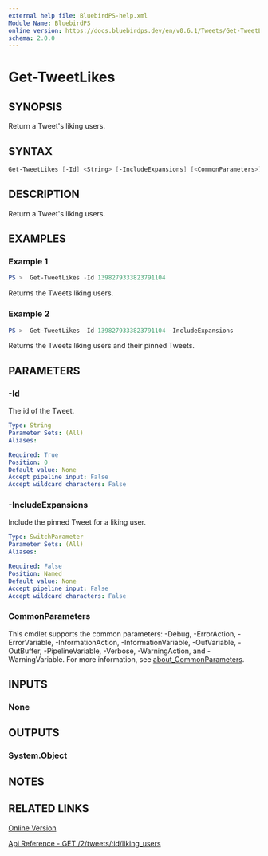 ```yaml
---
external help file: BluebirdPS-help.xml
Module Name: BluebirdPS
online version: https://docs.bluebirdps.dev/en/v0.6.1/Tweets/Get-TweetLikes
schema: 2.0.0
---
```


# Get-TweetLikes

## SYNOPSIS

Return a Tweet's liking users.

## SYNTAX

```powershell
Get-TweetLikes [-Id] <String> [-IncludeExpansions] [<CommonParameters>]
```

## DESCRIPTION

Return a Tweet's liking users.

## EXAMPLES

### Example 1

```powershell
PS >  Get-TweetLikes -Id 1398279333823791104
```

Returns the Tweets liking users.

### Example 2

```powershell
PS >  Get-TweetLikes -Id 1398279333823791104 -IncludeExpansions
```

Returns the Tweets liking users and their pinned Tweets.

## PARAMETERS

### -Id

The id of the Tweet.

```yaml
Type: String
Parameter Sets: (All)
Aliases:

Required: True
Position: 0
Default value: None
Accept pipeline input: False
Accept wildcard characters: False
```

### -IncludeExpansions

Include the pinned Tweet for a liking user.

```yaml
Type: SwitchParameter
Parameter Sets: (All)
Aliases:

Required: False
Position: Named
Default value: None
Accept pipeline input: False
Accept wildcard characters: False
```

### CommonParameters

This cmdlet supports the common parameters: -Debug, -ErrorAction, -ErrorVariable, -InformationAction, -InformationVariable, -OutVariable, -OutBuffer, -PipelineVariable, -Verbose, -WarningAction, and -WarningVariable. For more information, see [about_CommonParameters](http://go.microsoft.com/fwlink/?LinkID=113216).

## INPUTS

### None

## OUTPUTS

### System.Object

## NOTES

## RELATED LINKS

[Online Version](https://docs.bluebirdps.dev/en/v0.6.1/Tweets/Get-TweetLikes)

[Api Reference - GET /2/tweets/:id/liking_users](https://developer.twitter.com/en/docs/twitter-api/tweets/likes/api-reference/get-tweets-id-liking_users)
